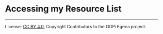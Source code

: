 <!-- SPDX-License-Identifier: CC-BY-4.0 -->
<!-- Copyright Contributors to the ODPi Egeria project. -->

# Accessing my Resource List




----
License: [CC BY 4.0](https://creativecommons.org/licenses/by/4.0/),
Copyright Contributors to the ODPi Egeria project.